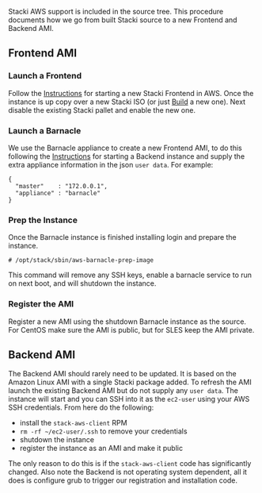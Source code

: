 Stacki AWS support is included in the source tree. This procedure documents how we go from built Stacki source to a new Frontend and Backend AMI.

## Frontend AMI

### Launch a Frontend

Follow the [Instructions](Amazon-Web-Services) for starting a new Stacki Frontend in AWS. Once the instance is up copy over a new Stacki ISO (or just [Build](Building-From-Source) a new one). Next disable the existing Stacki pallet and enable the new one.

### Launch a Barnacle

We use the Barnacle appliance to create a new Frontend AMI, to do this following the [Instructions](Amazon-Web-Services) for starting a Backend instance and supply the extra appliance information in the json `user data`.  For example:

```
{
  "master"    : "172.0.0.1",
  "appliance" : "barnacle"
}
```

### Prep the Instance

Once the Barnacle instance is finished installing login and prepare the instance.

```
# /opt/stack/sbin/aws-barnacle-prep-image
```

This command will remove any SSH keys, enable a barnacle service to run on next boot, and will shutdown the instance.

### Register the AMI

Register a new AMI using the shutdown Barnacle instance as the source. For CentOS make sure the AMI is public, but for SLES keep the AMI private.

## Backend AMI

The Backend AMI should rarely need to be updated. It is based on the Amazon Linux AMI with a single Stacki package added. To refresh the AMI launch the existing Backend AMI but do not supply any `user data`. The instance will start and you can SSH into it as the `ec2-user` using your AWS SSH credentials.  From here do the following:

* install the `stack-aws-client` RPM
* `rm -rf ~/ec2-user/.ssh` to remove your credentials
* shutdown the instance
* register the instance as an AMI and make it public

The only reason to do this is if the `stack-aws-client` code has significantly changed. Also note the Backend is not operating system dependent, all it does is configure grub to trigger our registration and installation code.
